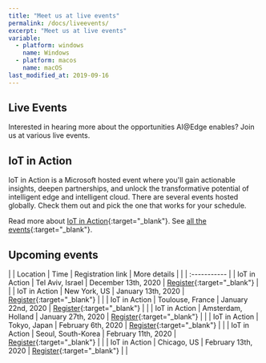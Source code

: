 ```yaml
---
title: "Meet us at live events"
permalink: /docs/liveevents/
excerpt: "Meet us at live events"
variable:
  - platform: windows
    name: Windows
  - platform: macos
    name: macOS
last_modified_at: 2019-09-16
---
```


## Live Events

Interested in hearing more about the opportunities AI@Edge enables? Join us at various live events.

## IoT in Action

IoT in Action is a Microsoft hosted event where you'll gain actionable insights, deepen partnerships, and unlock the transformative potential of intelligent edge and intelligent cloud. There are several events hosted globally. Check them out and pick the one that works for your schedule.

Read more about [IoT in Action](https://iotinactionevents.com/){:target="_blank"}. See [all the events](https://iotinactionevents.com/events/?v=iot5d6fd9fcd51056.26635187&event_form_test=c){:target="_blank"}.

## Upcoming events

| | Location | Time | Registration link | More details | 
| | :----------- |
| IoT in Action | Tel Aviv, Israel | December 13th, 2020 | [Register](https://iotinactionevents.com/event/tel-aviv?ocid=MSFT_EMEA_EN_IOTALE_OTH_IATEL_EA_WE_AZ_AIED_NA){:target="_blank"} | | 
| IoT in Action | New York, US | January 13th, 2020 | [Register](https://iotinactionevents.com/event/new-york?ocid=MSFT_AM_EN_IOTALE_OTH_IANY_EA_WE_AZ_AIED_NA){:target="_blank"} | |
| IoT in Action | Toulouse, France | January 22nd, 2020 | [Register](https://iotinactionevents.com/event/toulouse?ocid=MSFT_EMEA_EN_IOTALE_OTH_IATOU_EA_WE_AZ_AIED_NA){:target="_blank"} | |
| IoT in Action | Amsterdam, Holland | January 27th, 2020 | [Register](https://iotinactionevents.com/event/amsterdam-sc?ocid=MSFT_EMEA_EN_IOTALE_OTH_IAAMS_EA_WE_AZ_AIED_NA){:target="_blank"} | | 
| IoT in Action | Tokyo, Japan | February 6th, 2020 | [Register](https://iotinactionevents.com/event/tokyo?ocid=MSFT_JP_EN_IOTALE_OTH_IATY_EA_WE_AZ_AIED_NA){:target="_blank"} | |
| IoT in Action | Seoul, South-Korea | February 11th, 2020 | [Register](https://iotinactionevents.com/event/seoul?ocid=MSFT_AP_EN_IOTALE_OTH_IASE_EA_WE_AZ_AIED_NA){:target="_blank"} | |
| IoT in Action | Chicago, US | February 13th, 2020 | [Register](https://iotinactionevents.com/event/chicago?ocid=MSFT_AM_EN_IOTALE_OTH_IACHI_EA_WE_AZ_AIED_NA){:target="_blank"} | |



